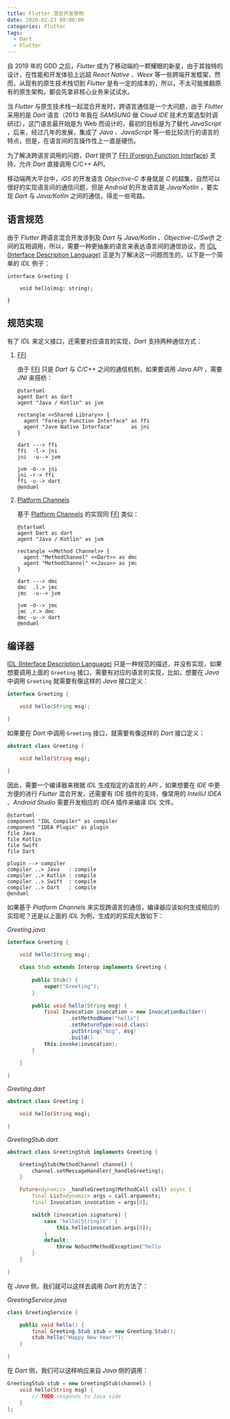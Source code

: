```yaml
---
title: Flutter 混合开发架构
date: 2020-02-23 00:00:00
categories: Flutter
tags:
  - Dart
  - Flutter
---
```


自 2019 年的 GDD 之后，*Flutter* 成为了移动端的一颗耀眼的新星，由于其独特的设计，在性能和开发体验上远超 *React Native* 、*Weex* 等一些跨端开发框架，然而，从现有的原生技术栈切到 *Flutter* 是有一定的成本的，所以，不太可能推翻原有的原生架构，都会先拿非核心业务来试试水。

当 *Flutter* 与原生技术栈一起混合开发时，跨语言通信是一个大问题，由于 *Flutter* 采用的是 *Dart* 语言（2013 年我在 *SAMSUNG* 做 *Cloud IDE* 技术方案选型时调研过），这门语言最开始是为 Web 而设计的，最初的目标是为了替代 *JavaScript* ，后来，经过几年的发展，集成了 *Java*  、*JavaScript* 等一些比较流行的语言的特点，但是，在语言间的互操作性上一直是硬伤。

为了解决跨语言调用的问题，*Dart* 提供了 [FFI (Foreign Function Interface)](https://api.dart.dev/dev/dart-ffi/dart-ffi-library.html) 支持，允许 *Dart* 直接调用 C/C++ API。

移动端两大平台中，*iOS* 的开发语言 *Objective-C* 本身就是 *C* 的超集，自然可以很好的实现语言间的通信问题，但是 *Android* 的开发语言是 *Java/Kotlin* ，要实现 *Dart* 与 *Java/Kotlin* 之间的通信，得走一些弯路。

## 语言规范

由于 *Flutter* 跨语言混合开发涉到及 *Dart* 与 *Java/Kotlin* 、*Objective-C/Swift* 之间的互相调用，所以，需要一种更抽象的语言来表达语言间的通信协议，而 [IDL (Interface Description Language)](https://en.wikipedia.org/wiki/Interface_description_language) 正是为了解决这一问题而生的，以下是一个简单的 *IDL* 例子：

```
interface Greeting {

    void hello(msg: string);

}
```

## 规范实现

有了 *IDL* 来定义接口，还需要对应语言的实现，*Dart* 支持两种通信方式：

1. [FFI](https://api.dart.dev/dev/dart-ffi/dart-ffi-library.html)

    由于 [FFI](https://api.dart.dev/dev/dart-ffi/dart-ffi-library.html) 只是 *Dart* 与 *C/C++* 之间的通信机制，如果要调用 *Java API* ，需要 *JNI* 来搭桥：
    
    ```plantuml
    @startuml
    agent Dart as dart
    agent "Java / Kotlin" as jvm

    rectangle <<Shared Library>> {
      agent "Foreign Function Interface" as ffi
      agent "Jave Native Interface"      as jni
    }

    dart ---> ffi
    ffi  -l-> jni
    jni  -u--> jvm

    jvm -d--> jni
    jni -r-> ffi
    ffi -u--> dart
    @enduml
    ```

1. [Platform Channels](https://flutter.dev/docs/development/platform-integration/platform-channels)

    基于 [Platform Channels](https://flutter.dev/docs/development/platform-integration/platform-channels) 的实现同 [FFI](https://api.dart.dev/dev/dart-ffi/dart-ffi-library.html) 类似：

    ```plantuml
    @startuml
    agent Dart as dart
    agent "Java / Kotlin" as jvm

    rectangle <<Method Channel>> {
      agent "MethodChannel" <<Dart>> as dmc
      agent "MethodChannel" <<Java>> as jmc
    }

    dart ---> dmc
    dmc  .l.> jmc
    jmc  -u--> jvm

    jvm -d--> jmc
    jmc .r.> dmc
    dmc -u--> dart
    @enduml
    ```

## 编译器

[IDL (Interface Description Language)](https://en.wikipedia.org/wiki/Interface_description_language) 只是一种规范的描述，并没有实现，如果想要调用上面的 `Greeting` 接口，需要有对应的语言的实现，比如，想要在 *Java* 中调用 `Greeting` 就需要有像这样的 *Java* 接口定义：

```java
interface Greeting {

    void hello(String msg);

}
```

如果要在 *Dart* 中调用 `Greeting` 接口，就需要有像这样的 *Dart* 接口定义：

```dart
abstract class Greeting {

    void hello(String msg);

}
```

因此，需要一个编译器来根据 *IDL* 生成指定的语言的 *API* ，如果想要在 *IDE* 中更方便的进行 *Flutter* 混合开发，还需要有 IDE 插件的支持，像常用的 *IntelliJ IDEA* 、*Android Studio* 需要开发相应的 *IDEA* 插件来编译 *IDL* 文件。

```plantuml
@startuml
component "IDL Compiler" as compiler
component "IDEA Plugin" as plugin
file Java
file Kotlin
file Swift
file Dart

plugin --> compiler
compiler ..> Java   : compile
compiler ..> Kotlin : compile
compiler ..> Swift  : compile
compiler ..> Dart   : compile
@enduml
```

如果基于 *Platform Channels* 来实现跨语言的通信，编译器应该如何生成相应的实现呢？还是以上面的 *IDL* 为例，生成的的实现大致如下：

*Greeting.java*

```java
interface Greeting {

    void hello(String msg);
    
    class Stub extends Interop implements Greeting {
    
        public Stub() {
            super("Greeting");
        }
        
        public void hello(String msg) {
            final Invocation invocation = new InvocationBuilder()
                    .setMethodName("hello")
                    .setReturnType(void.class)
                    .putString("msg", msg)
                    .build()
            this.invoke(invocation);
        }
    
    }

}
```

*Greeting.dart*

```dart
abstract class Greeting {

    void hello(String msg);

}
```

*GreetingStub.dart*

```dart
abstract class GreetingStub implements Greeting {

    GreetingStub(MethodChannel channel) {
        channel.setMessageHandler(_handleGreeting);
    }

    Future<dynamic> _handleGreeting(MethodCall call) async {
        final List<dynamic> args = call.arguments;
        final Invocation invocation = args[0];

        switch (invocation.signature) {
            case 'hello(String)V': {
                this.hello(invocation.args[0]);
            }
            default:
                throw NoSuchMethodException("hello
        }
    }

}
```

在 *Java* 侧，我们就可以这样去调用 *Dart* 的方法了：

*GreetingService.java*

```java
class GreetingService {

    public void hello() {
        final Greeting.Stub stub = new Greeting.Stub();
        stub.hello("Happy New Year!");
    }

}
```

在 *Dart* 侧，我们可以这样响应来自 *Java* 侧的调用：

```dart
GreetingStub stub = new GreetingStub(channel) {
    void hello(String msg) {
        // TODO responds to Java side
    }
};
```
